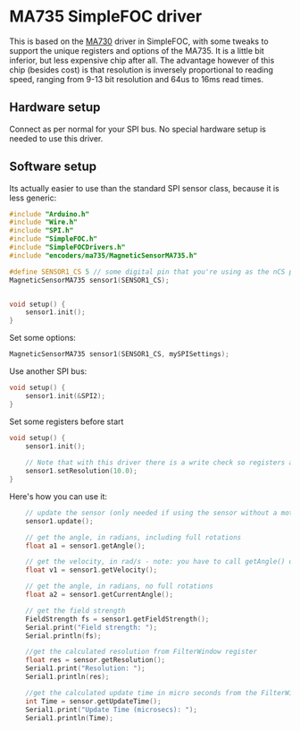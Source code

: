 # MA735 SimpleFOC driver

This is based on the [MA730](https://github.com/simplefoc/Arduino-FOC-drivers/tree/master/src/encoders/ma730) driver in SimpleFOC, with some tweaks to support the unique registers and options of the MA735. It is a little bit inferior, but less expensive chip after all. The advantage however of this chip (besides cost) is that resolution is inversely proportional to reading speed, ranging from 9-13 bit resolution and 64us to 16ms read times.


## Hardware setup

Connect as per normal for your SPI bus. No special hardware setup is needed to use this driver.

## Software setup

Its actually easier to use than the standard SPI sensor class, because it is less generic:

```c++
#include "Arduino.h"
#include "Wire.h"
#include "SPI.h"
#include "SimpleFOC.h"
#include "SimpleFOCDrivers.h"
#include "encoders/ma735/MagneticSensorMA735.h"

#define SENSOR1_CS 5 // some digital pin that you're using as the nCS pin
MagneticSensorMA735 sensor1(SENSOR1_CS);


void setup() {
    sensor1.init();
}
```

Set some options:

```c++
MagneticSensorMA735 sensor1(SENSOR1_CS, mySPISettings);
```

Use another SPI bus:

```c++
void setup() {
    sensor1.init(&SPI2);
}
```

Set some registers before start
```c++
void setup() {
    sensor1.init();
    
    // Note that with this driver there is a write check so registers are not written to if the value is the exact same. Other drivers do not have a write check, and you can easily wear out the NVM every time the code is run. 1,000 cycles max.
    sensor1.setResolution(10.0);
}
```

Here's how you can use it:

```c++
    // update the sensor (only needed if using the sensor without a motor)
    sensor1.update();

    // get the angle, in radians, including full rotations
    float a1 = sensor1.getAngle();

    // get the velocity, in rad/s - note: you have to call getAngle() on a regular basis for it to work
    float v1 = sensor1.getVelocity();

    // get the angle, in radians, no full rotations
    float a2 = sensor1.getCurrentAngle();

    // get the field strength
    FieldStrength fs = sensor1.getFieldStrength();
    Serial.print("Field strength: ");
    Serial.println(fs);

	//get the calculated resolution from FilterWindow register
    float res = sensor.getResolution();
  	Serial1.print("Resolution: ");
  	Serial1.println(res);

	//get the calculated update time in micro seconds from the FilterWindow register
  	int Time = sensor.getUpdateTime();
  	Serial1.print("Update Time (microsecs): ");
  	Serial1.println(Time);
```
